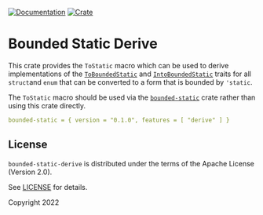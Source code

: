 [![Documentation](https://docs.rs/bounded-static-derive/badge.svg)](https://docs.rs/bounded-static-derive)
[![Crate](https://img.shields.io/crates/v/bounded-static-derive.svg)](https://crates.io/crates/bounded-static-derive)

# Bounded Static Derive

This crate provides the `ToStatic` macro which can be used to derive implementations of
the [`ToBoundedStatic`](https://docs.rs/bounded_static/trait.ToBoundedStatic.html) and
[`IntoBoundedStatic`](https://docs.rs/bounded_static/trait.IntoBoundedStatic.html) traits for all `struct`and `enum`
that can be converted to a form that is bounded by `'static`.

The `ToStatic` macro should be used via the [`bounded-static`](https://docs.rs/crates/bounded-static) crate rather
than using this crate directly.

```yaml
bounded-static = { version = "0.1.0", features = [ "derive" ] }
```

## License

`bounded-static-derive` is distributed under the terms of the Apache License (Version 2.0).

See [LICENSE](../LICENSE) for details.

Copyright 2022